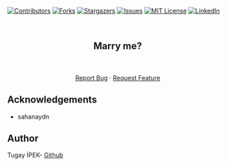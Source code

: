 [![Contributors][contributors-shield]][contributors-url]
[![Forks][forks-shield]][forks-url]
[![Stargazers][stars-shield]][stars-url]
[![Issues][issues-shield]][issues-url]
[![MIT License][license-shield]][license-url]
[![LinkedIn][linkedin-shield]][linkedin-url]

<br>

<p align="center">
  <h2 align="center">Marry me?</h2>
  <p align="center">
    <br />
    <br />
    <a href="https://github.com/tugayipek1/MarryMe/issues">Report Bug</a>
    ·
    <a href="https://github.com/tugayipek1/MarryMe/issues">Request Feature</a>
  </p>
</p>

## Acknowledgements

- sahanaydn

## Author
Tugay İPEK- <a href="https://github.com/tugayipek1">Github</a>

[contributors-shield]: https://img.shields.io/github/contributors/tugayipek1/MarryMe.svg?style=for-the-badge
[contributors-url]: https://github.com/tugayipek1/MarryMe/graphs/contributors
[forks-shield]: https://img.shields.io/github/forks/tugayipek1/MarryMe.svg?style=for-the-badge
[forks-url]: https://github.com/kenanyasinsarigul/tugayipek1/MarryMe/network/members
[stars-shield]: https://img.shields.io/github/stars/tugayipek1/MarryMe.svg?style=for-the-badge
[stars-url]: https://github.com/kenanyasinsarigul/tugayipek1/MarryMe/stargazers
[issues-shield]: https://img.shields.io/github/issues/tugayipek1/MarryMe.svg?style=for-the-badge
[issues-url]: https://github.com/kenanyasinsarigul/tugayipek1/MarryMe/issues
[license-shield]: https://img.shields.io/github/license/tugayipek1/MarryMe.svg?style=for-the-badge
[license-url]: https://github.com/tugayipek1/MarryMe/blob/master/LICENSE.txt
[linkedin-shield]: https://img.shields.io/badge/-LinkedIn-black.svg?style=for-the-badge&logo=linkedin&colorB=555
[linkedin-url]: https://www.linkedin.com/in/tugay-ipek-5523ab188

